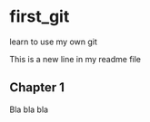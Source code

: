 # first_git
learn to use my own git

This is a new line in my readme file

## Chapter 1

Bla bla bla